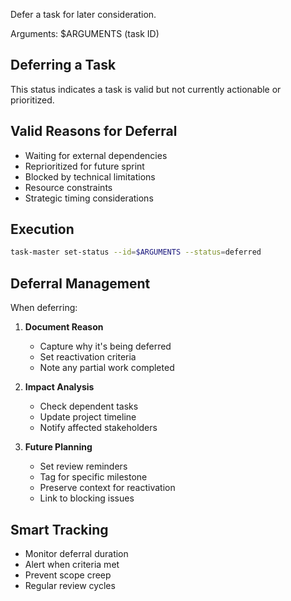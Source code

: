 Defer a task for later consideration.

Arguments: $ARGUMENTS (task ID)

## Deferring a Task

This status indicates a task is valid but not currently actionable or prioritized.

## Valid Reasons for Deferral

- Waiting for external dependencies
- Reprioritized for future sprint
- Blocked by technical limitations
- Resource constraints
- Strategic timing considerations

## Execution

```bash
task-master set-status --id=$ARGUMENTS --status=deferred
```

## Deferral Management

When deferring:

1. **Document Reason**

   - Capture why it's being deferred
   - Set reactivation criteria
   - Note any partial work completed

2. **Impact Analysis**

   - Check dependent tasks
   - Update project timeline
   - Notify affected stakeholders

3. **Future Planning**
   - Set review reminders
   - Tag for specific milestone
   - Preserve context for reactivation
   - Link to blocking issues

## Smart Tracking

- Monitor deferral duration
- Alert when criteria met
- Prevent scope creep
- Regular review cycles
